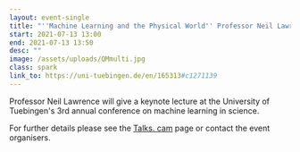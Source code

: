 ```yaml
---
layout: event-single
title: "''Machine Learning and the Physical World'' Professor Neil Lawrence"
start: 2021-07-13 13:00
end: 2021-07-13 13:50
desc: ""
image: /assets/uploads/QMmulti.jpg
class: spark
link_to: https://uni-tuebingen.de/en/165313#c1271139
---
```

Professor Neil Lawrence will give a keynote lecture at the University of Tuebingen's 3rd annual conference on machine learning in science.

For further details please see the [Talks. cam](https://talks.cam.ac.uk/talk/index/195388) page or contact the event organisers.